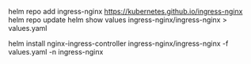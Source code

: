 helm repo add ingress-nginx https://kubernetes.github.io/ingress-nginx
helm repo update
helm show values ingress-nginx/ingress-nginx > values.yaml


helm install nginx-ingress-controller ingress-nginx/ingress-nginx -f values.yaml -n   ingress-nginx